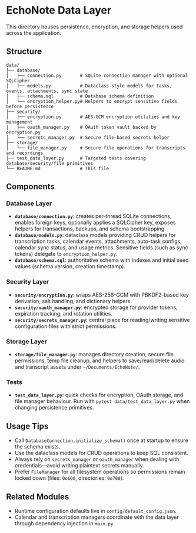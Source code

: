 # EchoNote Data Layer

This directory houses persistence, encryption, and storage helpers used across the application.

## Structure
```
data/
├── database/
│   ├── connection.py       # SQLite connection manager with optional SQLCipher
│   ├── models.py           # Dataclass-style models for tasks, events, attachments, sync state
│   ├── schema.sql          # Database schema definition
│   └── encryption_helper.py# Helpers to encrypt sensitive fields before persistence
├── security/
│   ├── encryption.py       # AES-GCM encryption utilities and key management
│   ├── oauth_manager.py    # OAuth token vault backed by encryption.py
│   └── secrets_manager.py  # Secure file-based secrets helper
├── storage/
│   └── file_manager.py     # Secure file operations for transcripts and recordings
├── test_data_layer.py      # Targeted tests covering database/security/file primitives
└── README.md               # This file
```

## Components

### Database Layer
- **`database/connection.py`**: creates per-thread SQLite connections, enables foreign keys, optionally applies a SQLCipher key, exposes helpers for transactions, backups, and schema bootstrapping.
- **`database/models.py`**: dataclass models providing CRUD helpers for transcription tasks, calendar events, attachments, auto-task configs, calendar sync status, and usage metrics. Sensitive fields (such as sync tokens) delegate to `encryption_helper.py`.
- **`database/schema.sql`**: authoritative schema with indexes and initial seed values (schema version, creation timestamp).

### Security Layer
- **`security/encryption.py`**: wraps AES-256-GCM with PBKDF2-based key derivation, salt handling, and dictionary helpers.
- **`security/oauth_manager.py`**: encrypted storage for provider tokens, expiration tracking, and rotation utilities.
- **`security/secrets_manager.py`**: central place for reading/writing sensitive configuration files with strict permissions.

### Storage Layer
- **`storage/file_manager.py`**: manages directory creation, secure file permissions, temp file cleanup, and helpers to save/read/delete audio and transcript assets under `~/Documents/EchoNote/`.

### Tests
- **`test_data_layer.py`**: quick checks for encryption, OAuth storage, and file manager behaviour. Run with `pytest data/test_data_layer.py` when changing persistence primitives.

## Usage Tips
- Call `DatabaseConnection.initialize_schema()` once at startup to ensure the schema exists.
- Use the dataclass models for CRUD operations to keep SQL consistent.
- Always rely on `secrets_manager` or `oauth_manager` when dealing with credentials—avoid writing plaintext secrets manually.
- Prefer `FileManager` for all filesystem operations so permissions remain locked down (files: `0o600`, directories: `0o700`).

## Related Modules
- Runtime configuration defaults live in `config/default_config.json`.
- Calendar and transcription managers coordinate with the data layer through dependency injection in `main.py`.
